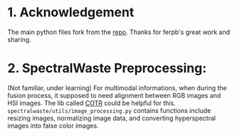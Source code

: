 # 1.    Acknowledgement
The main python files fork from the [repo](https://github.com/ferpb/spectralwaste-dataset.git). Thanks for ferpb's great work and sharing.

# 2. 	SpectralWaste Preprocessing:
(Not familiar, under learning)
For multimodal informations, when during the fusion process, it supposed to need alignment between RGB images and HSI images. The lib called [COTR](https://github.com/ubc-vision/COTR) could be helpful for this.
`spectralwaste/utils/image_processing.py` contains functions include resizing images, normalizing image data, and converting hyperspectral images into false color images.